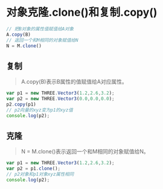 # 对象克隆.clone()和复制.copy()
```javascript
// 把B对象的属性值赋值给A对象
A.copy(B)
// 返回一个和M相同的对象赋值给N
N = M.clone()
```
## 复制
>A.copy(B)表示B属性的值赋值给A对应属性。

```javascript
var p1 = new THREE.Vector3(1.2,2.6,3.2);
var p2 = new THREE.Vector3(0.0,0.0,0.0);
p2.copy(p1)
// p2向量的xyz变为p1的xyz值
console.log(p2);
```
## 克隆
>N = M.clone()表示返回一个和M相同的对象赋值给N。

```javascript
var p1 = new THREE.Vector3(1.2,2.6,3.2);
var p2 = p1.clone();
// p2对象和p1对象xyz属性相同
console.log(p2);
```
